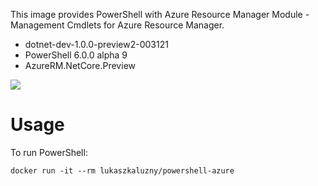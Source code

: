 This image provides PowerShell with Azure Resource Manager Module - Management Cmdlets for Azure Resource Manager.

- dotnet-dev-1.0.0-preview2-003121
- PowerShell 6.0.0 alpha 9
- AzureRM.NetCore.Preview

[![](https://images.microbadger.com/badges/version/lukaszkaluzny/powershell-azure.svg)](http://microbadger.com/images/lukaszkaluzny/powershell-azure "Get your own version badge on microbadger.com")

# Usage
To run PowerShell:

    docker run -it --rm lukaszkaluzny/powershell-azure
